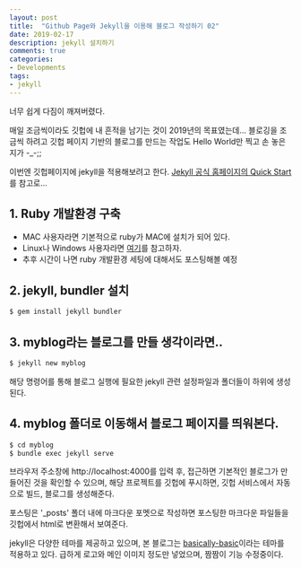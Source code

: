 ```yaml
---
layout: post
title:  "Github Page와 Jekyll을 이용해 블로그 작성하기 02"
date: 2019-02-17
description: jekyll 설치하기
comments: true
categories: 
- Developments
tags: 
- jekyll
---
```


너무 쉽게 다짐이 깨져버렸다.

매일 조금씩이라도 깃헙에 내 흔적을 남기는 것이 2019년의 목표였는데... 
블로깅을 조금씩 하려고 깃헙 페이지 기반의 블로그를 만드는 작업도 Hello World만 찍고 손 놓은지가 -_-;;

이번엔 깃헙페이지에 jekyll을 적용해보려고 한다.
[Jekyll 공식 홈페이지의 Quick Start](https://jekyllrb.com/docs/)를 참고로... 

## 1. Ruby 개발환경 구축
- MAC 사용자라면 기본적으로 ruby가 MAC에 설치가 되어 있다. 
- Linux나 Windows 사용자라면 [여기](https://www.ruby-lang.org/ko/documentation/installation/)를 참고하자. 
- 추후 시간이 나면 ruby 개발환경 세팅에 대해서도 포스팅해볼 예정

## 2. jekyll, bundler 설치

```bash
$ gem install jekyll bundler 
```

## 3. myblog라는 블로그를 만들 생각이라면..

```bash
$ jekyll new myblog
```

해당 명령어를 통해 블로그 실행에 필요한 jekyll 관련 설정파일과 폴더들이 하위에 생성된다.

## 4. myblog 폴더로 이동해서 블로그 페이지를 띄워본다. 

```bash
$ cd myblog
$ bundle exec jekyll serve
```

브라우저 주소창에 http://localhost:4000를 입력 후, 접근하면 기본적인 블로그가 만들어진 것을 확인할 수 있으며, 
해당 프로젝트를 깃헙에 푸시하면, 깃헙 서비스에서 자동으로 빌드, 블로그를 생성해준다.

포스팅은 '_posts' 폴더 내에 마크다운 포멧으로 작성하면 포스팅한 마크다운 파일들을 깃헙에서 html로 변환해서 보여준다. 

jekyll은 다양한 테마를 제공하고 있으며, 본 블로그는 [basically-basic](https://github.com/mmistakes/jekyll-theme-basically-basic)이라는 테마를 적용하고 있다. 급하게 로고와 메인 이미지 정도만 넣었으며, 짬짬이 기능 수정중이다.